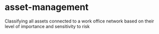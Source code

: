 # asset-management
Classifying all assets connected to a work office network based on their level of importance and sensitivity to risk
